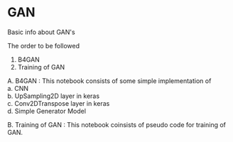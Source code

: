 # GAN
Basic info about GAN's

The order to be followed 
1. B4GAN
2. Training of GAN

A. B4GAN : 
          This notebook consists of some simple implementation of              
          a. CNN                         
          b. UpSampling2D layer in keras             
          c. Conv2DTranspose layer in keras            
          d. Simple Generator Model                   

B. Training of GAN :
          This notebook coinsists of pseudo code for training of GAN.
          
